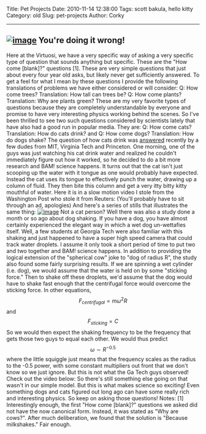 Title: Pet Projects
Date: 2010-11-14 12:38:00
Tags: scott bakula, hello kitty
Category: old
Slug: pet-projects
Author: Corky


  ---------------------------------------------------------------------------------------------------------------------------------------------------------------------------------------------------------------------
  [![image](http://1.bp.blogspot.com/_fa6AZDCsHnY/TOAM4LfDLkI/AAAAAAAAAHU/-bbyWAodpc0/s320/cat+drink+straw.jpg)](http://1.bp.blogspot.com/_fa6AZDCsHnY/TOAM4LfDLkI/AAAAAAAAAHU/-bbyWAodpc0/s1600/cat+drink+straw.jpg)
  You're doing it wrong!
  ---------------------------------------------------------------------------------------------------------------------------------------------------------------------------------------------------------------------

Here at the Virtuosi, we have a very specific way of asking a very
specific type of question that sounds anything but specific. These are
the "How come [blank]?" questions [1]. These are very simple questions
that just about every four year old asks, but likely never get
sufficiently answered. To get a feel for what I mean by these questions
I provide the following translations of problems we have either
considered or will consider:
Q: How come trees?
Translation: How tall can trees be?
Q: How come plants?
Translation: Why are plants green?
These are my very favorite types of questions because they are
completely understandable by everyone and promise to have very
interesting physics working behind the scenes. So I've been thrilled to
see two such questions considered by scientists lately that have also
had a good run in popular media. They are:
Q: How come cats?
Translation: How do cats drink? and
Q: How come dogs?
Translation: How do dogs shake?
The question of how cats drink was
[answered](http://web.mit.edu/preis/www/mypapers/cats_Science_Express_Reis_Aristoff_Stocker.pdf)
recently by a few dudes from MIT, Virginia Tech and Princeton. One
morning, one of the guys was just watching his cat drink water and
realized he couldn't immediately figure out how it worked, so he decided
to do a bit more research and BAM! science happens.
It turns out that the cat isn't just scooping up the water with it
tongue as one would probably have expected. Instead the cat uses its
tongue to effectively punch the water, drawing up a column of fluid.
They then bite this column and get a very itty bitty kitty mouthful of
water. Here it is in a slow motion video I stole from the Washington
Post who stole it from Reuters: (You'll probably have to sit through an
ad, apologies)
And here's a series of stills that illustrates the same thing:
[![image](http://1.bp.blogspot.com/_fa6AZDCsHnY/TOAVxjml42I/AAAAAAAAAHc/06dcbYUsowM/s400/12cats_graphic-popup-v2.jpg)](http://1.bp.blogspot.com/_fa6AZDCsHnY/TOAVxjml42I/AAAAAAAAAHc/06dcbYUsowM/s1600/12cats_graphic-popup-v2.jpg)
Not a cat person? Well there was also a study done a month or so ago
about dog shaking. If you have a dog, you have almost certainly
experienced the elegant way in which a wet dog un-wettafies itself.
Well, a few students at Georgia Tech were also familiar with this
shaking and just happened to have a super high speed camera that could
track water droplets. I assume it only took a short period of time to
put two and two together and BAM! science happens. In addition to
providing the logical extension of the "spherical cow" joke to "dog of
radius R", the study also found some fairly surprising results. If we
are spinning a wet cylinder (i.e. dog), we would assume that the water
is held on by some "sticking force." Then to shake off these droplets,
we'd assume that the dog would have to shake fast enough that the
centrifugal force would overcome the sticking force. In other equations,
$$ F_{centrifugal} = m{\omega}^2 R $$ and $$ F_{sticking} = C $$ So
we would then expect the shaking frequency to be the frequency that gets
those two guys to equal each other. We would thus predict
$${\omega} \sim R^{-0.5} $$
where the little squiggle just means that the frequency scales as the
radius to the -0.5 power, with some constant multipliers out front that
we don't know so we just ignore.
But this is not what the Ga Tech guys observed! Check out the video
below:
So there's still something else going on that wasn't in our simple
model. But this is what makes science so exciting! Even something dogs
and cats figured out long ago can have some really rich and interesting
physics. So keep on asking those questions! Notes: [1] Interestingly
enough, the first "How come [blank]?" questions we asked did not have
the now canonical form. Instead, it was stated as "Why are cows?". After
much deliberation, we found that the solution is "Because milkshakes."
Fair enough.

